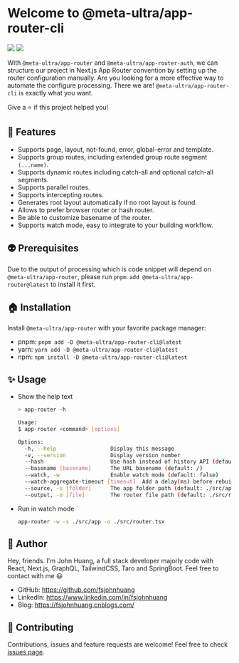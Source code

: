 # Welcome to @meta-ultra/app-router-cli

<div>
  <img style="display:inline;" src="https://img.shields.io/github/package-json/v/meta-ultra/app-router?filename=packages%2Fapp-router-cli%2Fpackage.json">
  <img style="display:inline;" src="https://img.shields.io/github/license/meta-ultra/app-router">
</div>

With `@meta-ultra/app-router` and `@meta-ultra/app-router-auth`, we can structure our project in Next.js App Router convention by setting up the router configuration manually. Are you looking for a more effective way to automate the configure processing. There we are! `@meta-ultra/app-router-cli` is exactly what you want.

Give a ⭐️ if this project helped you!

## 🌟 Features

- Supports page, layout, not-found, error, global-error and template.
- Supports group routes, including extended group route segment `(...name)`.
- Supports dynamic routes including catch-all and optional catch-all segments.
- Supports parallel routes.
- Supports intercepting routes.
- Generates root layout automatically if no root layout is found.
- Allows to prefer browser router or hash router.
- Be able to customize basename of the router.
- Supports watch mode, easy to integrate to your building workflow.

## :alien: Prerequisites

Due to the output of processing which is code snippet will depend on `@meta-ultra/app-router`, please run `pnpm add @meta-ultra/app-router@latest` to install it first.

## 🏠 Installation

Install `@meta-ultra/app-router` with your favorite package manager:

- pnpm: `pnpm add -D @meta-ultra/app-router-cli@latest`
- yarn: `yarn add -D @meta-ultra/app-router-cli@latest`
- npm: `npm install -D @meta-ultra/app-router-cli@latest`

## ✨ Usage

- Show the help text

  ```bash
  > app-router -h

  Usage:
  $ app-router <command> [options]

  Options:
    -h, --help                 Display this message
    -v, --version              Display version number
    --hash                     Use hash instead of history API (default: false)
    --basename [basename]      The URL basename (default: /)
    --watch, -w                Enable watch mode (default: false)
    --watch-aggregate-timeout [timeout]  Add a delay(ms) before rebuilding once the first file added or removed (default: 300)
    --source, -s [folder]      The app folder path (default: ./src/app)
    --output, -o [file]        The router file path (default: ./src/router.tsx)
  ```

- Run in watch mode

  ```bash
  app-router -w -s ./src/app -o ./src/router.tsx
  ```

## 👶 Author

Hey, friends. I'm John Huang, a full stack developer majorly code with React, Next.js, GraphQL, TailwindCSS, Taro and SpringBoot. Feel free to contact with me 😃

- GitHub: <https://github.com/fsjohnhuang>
- LinkedIn: <https://www.linkedin.com/in/fsjohnhuang>
- Blog: <https://fsjohnhuang.cnblogs.com/>

## 🤝 Contributing

Contributions, issues and feature requests are welcome!
Feel free to check [issues page](https://github.com/meta-ultra/app-router/issues).
